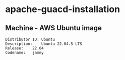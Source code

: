 # apache-guacd-installation
## Machine - AWS Ubuntu image
```
Distributor ID:	Ubuntu
Description:	Ubuntu 22.04.5 LTS
Release:	22.04
Codename:	jammy
```
